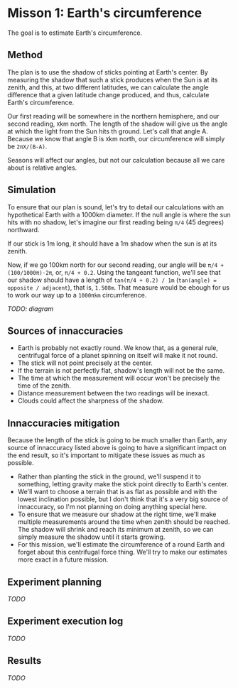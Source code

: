 # Misson 1: Earth's circumference

The goal is to estimate Earth's circumference.

## Method

The plan is to use the shadow of sticks pointing at Earth's center. By measuring the shadow that
such a stick produces when the Sun is at its zenith, and this, at two different latitudes, we can
calculate the angle difference that a given latitude change produced, and thus, calculate Earth's
circumference.

Our first reading will be somewhere in the northern hemisphere, and our second reading, `X`km
north. The length of the shadow will give us the angle at which the light from the Sun hits th
ground. Let's call that angle A. Because we know that angle B is `X`km north, our circumference
will simply be `2πX/(B-A)`.

Seasons will affect our angles, but not our calculation because all we care about is relative
angles.

## Simulation

To ensure that our plan is sound, let's try to detail our calculations with an hypothetical
Earth with a 1000km diameter. If the null angle is where the sun hits with no shadow, let's
imagine our first reading being `π/4` (45 degrees) northward.

If our stick is 1m long, it should have a 1m shadow when the sun is at its zenith.

Now, if we go 100km north for our second reading, our angle will be `π/4 + (100/1000π)⋅2π`, or,
`π/4 + 0.2`. Using the tangeant function, we'll see that our shadow should have a length of
`tan(π/4 + 0.2) / 1m` (`tan(angle) = opposite / adjacent`), that is, `1.508m`. That measure
would be ebough for us to work our way up to a `1000πkm` circumference.

*TODO: diagram*

## Sources of innaccuracies

* Earth is probably not exactly round. We know that, as a general rule, centrifugal force of a
  planet spinning on itself will make it not round.
* The stick will not point precisely at the center.
* If the terrain is not perfectly flat, shadow's length will not be the same.
* The time at which the measurement will occur won't be precisely the time of the zenith.
* Distance measurement between the two readings will be inexact.
* Clouds could affect the sharpness of the shadow.

## Innaccuracies mitigation

Because the length of the stick is going to be much smaller than Earth, any source of innaccuracy
listed above is going to have a significant impact on the end result, so it's important to mitigate
these issues as much as possible.

* Rather than planting the stick in the ground, we'll suspend it to something, letting gravity
  make the stick point directly to Earth's center.
* We'll want to choose a terrain that is as flat as possible and with the lowest inclination
  possible, but I don't think that it's a very big source of innaccuracy, so I'm not planning
  on doing anything special here.
* To ensure that we measure our shadow at the right time, we'll make multiple measurements
  around the time when zenith should be reached. The shadow will shrink and reach its minimum
  at zenith, so we can simply measure the shadow until it starts growing.
* For this mission, we'll estimate the circumference of a round Earth and forget about this
  centrifugal force thing. We'll try to make our estimates more exact in a future mission.

## Experiment planning

*TODO*

## Experiment execution log

*TODO*

## Results

*TODO*

